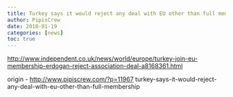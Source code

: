 ```yaml
---
title: Turkey says it would reject any deal with EU other than full membership
author: PipisCrew
date: 2018-01-19
categories: [news]
toc: true
---
```


http://www.independent.co.uk/news/world/europe/turkey-join-eu-membership-erdogan-reject-association-deal-a8168361.html

origin - http://www.pipiscrew.com/?p=11967 turkey-says-it-would-reject-any-deal-with-eu-other-than-full-membership